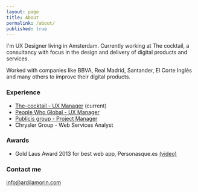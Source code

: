 ```yaml
---
layout: page
title: About
permalink: /about/
published: true
---
```


I'm UX Designer living in Amsterdam. Currently working at The cocktail, a consultancy with focus in the design and delivery of digital products and services.

Worked with companies like BBVA, Real Madrid, Santander, El Corte Inglés and many others to improve their digital products.

### Experience

- [The-cocktail - UX Manager](https://the-cocktail.com/en "The-cocktail") (current)
- [People Who Global - UX Manager ](https://www.peoplewhoglobal.com)
- [Publicis group - Project Manager](http://www.publicis.es)
- Chrysler Group - Web Services Analyst

### Awards

- Gold Laus Award 2013 for best web app, Personasque.es [(video)](https://youtu.be/ay86Yzjgtqg?list=LLjZ11Zg2k39RqPiDGTpowbA)

### Contact me

[info@ardilamorin.com](mailto:info@ardilamorin.com)
